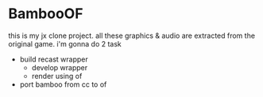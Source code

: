 BambooOF
========
this is my jx clone project. all these graphics & audio are extracted from the original game.
i'm gonna do 2 task
* build recast wrapper
  * develop wrapper
  * render using of
* port bamboo from cc to of
